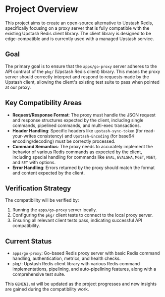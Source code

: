 # Project Overview

This project aims to create an open-source alternative to Upstash Redis, specifically focusing on a proxy server that is fully compatible with the existing Upstash Redis client library. The client library is designed to be edge-compatible and is currently used with a managed Upstash service.

## Goal

The primary goal is to ensure that the `apps/go-proxy` server adheres to the API contract of the `pkg/` (Upstash Redis client) library. This means the proxy server should correctly interpret and respond to requests made by the Upstash client, allowing the client's existing test suite to pass when pointed at our proxy.

## Key Compatibility Areas

- **Request/Response Format**: The proxy must handle the JSON request and response structures expected by the client, including single commands, pipelined commands, and multi-exec transactions.
- **Header Handling**: Specific headers like `upstash-sync-token` (for read-your-writes consistency) and `Upstash-Encoding` (for base64 encoding/decoding) must be correctly processed.
- **Command Semantics**: The proxy needs to accurately implement the behavior of various Redis commands as expected by the client, including special handling for commands like `EVAL`, `EVALSHA`, `MGET`, `MSET`, and `SET` with options.
- **Error Handling**: Errors returned by the proxy should match the format and content expected by the client.

## Verification Strategy

The compatibility will be verified by:

1.  Running the `apps/go-proxy` server locally.
2.  Configuring the `pkg/` client tests to connect to the local proxy server.
3.  Ensuring all relevant client tests pass, indicating successful API compatibility.

## Current Status

- `apps/go-proxy`: Go-based Redis proxy server with basic Redis command handling, authentication, metrics, and health checks.
- `pkg/`: Upstash Redis client library with various Redis command implementations, pipelining, and auto-pipelining features, along with a comprehensive test suite.

This `GEMINI.md` will be updated as the project progresses and new insights are gained during the compatibility work.
